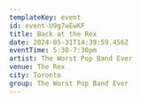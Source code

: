 ```yaml
---
templateKey: event
id: event-U9g7wEwKF
title: Back at the Rex
date: 2024-05-31T14:39:59.456Z
eventTime: 5:30-7:30pm
artist: The Worst Pop Band Ever
venue: The Rex
city: Toronto
group: The Worst Pop Band Ever
---
```

